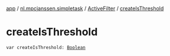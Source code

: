 [app](../../index.md) / [nl.mpcjanssen.simpletask](../index.md) / [ActiveFilter](index.md) / [createIsThreshold](.)

# createIsThreshold

`var createIsThreshold: `[`Boolean`](https://kotlinlang.org/api/latest/jvm/stdlib/kotlin/-boolean/index.html)